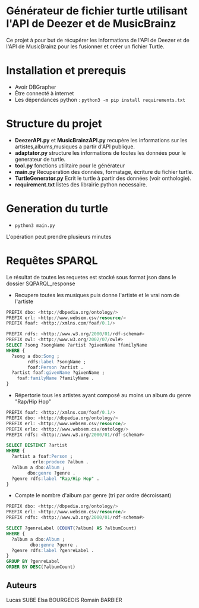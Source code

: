 # Générateur de fichier turtle utilisant l'API de Deezer et de MusicBrainz

Ce projet à pour but de récupérer les informations de l'API de Deezer et de l'API de MusicBrainz pour les fusionner et créer un fichier Turtle.

#  Installation et prerequis
- Avoir DBGrapher
- Être connecté à internet
- Les dépendances python : ```python3 -m pip install requirements.txt```


# Structure du projet
 - **DeezerAPI.py** et **MusicBrainzAPI.py** recupère les informations sur les artistes,albums,musiques a partir d'API publique.
 - **adaptator.py** structure les informations de toutes les données pour le generateur de turtle. 
 - **tool.py** fonctions utilitaire pour le générateur
 - **main.py** Recuperation des données, formatage, écriture du fichier turtle.
 - **TurtleGenerator.py** Ecrit le turtle à partir des données (voir onthologie).
 - **requirement.txt** listes des librairie python necessaire.


# Generation du turtle
- ```python3 main.py```

L'opération peut prendre plusieurs minutes


# Requêtes SPARQL

Le résultat de toutes les requetes est stocké sous format json dans le dossier SQPARQL_response

 - Recupere toutes les musiques puis donne l'artiste et le vrai nom de l'artiste

```sql
PREFIX dbo: <http://dbpedia.org/ontology/>
PREFIX erl: <http://www.websem.csv/resource/>
PREFIX foaf: <http://xmlns.com/foaf/0.1/>

PREFIX rdfs: <http://www.w3.org/2000/01/rdf-schema#>
PREFIX owl: <http://www.w3.org/2002/07/owl#>
SELECT ?song ?songName ?artist ?givenName ?familyName
WHERE {
  ?song a dbo:Song ;
        rdfs:label ?songName ;
        foaf:Person ?artist .
  ?artist foaf:givenName ?givenName ;
    foaf:familyName ?familyName .
}
```

 - Répertorie tous les artistes ayant composé au moins un album du genre "Rap/Hip Hop"
```sql
PREFIX foaf: <http://xmlns.com/foaf/0.1/>
PREFIX dbo: <http://dbpedia.org/ontology/>
PREFIX erl: <http://www.websem.csv/resource/>
PREFIX erlo: <http://www.websem.csv/ontology/>
PREFIX rdfs: <http://www.w3.org/2000/01/rdf-schema#>

SELECT DISTINCT ?artist
WHERE {
  ?artist a foaf:Person ;
          erlo:produce ?album .
  ?album a dbo:Album ;
        dbo:genre ?genre .
  ?genre rdfs:label "Rap/Hip Hop" .
}
```

  - Compte le nombre d'album par genre (tri par ordre décroissant)
```sql
PREFIX dbo: <http://dbpedia.org/ontology/>
PREFIX erl: <http://www.websem.csv/resource/>
PREFIX rdfs: <http://www.w3.org/2000/01/rdf-schema#>

SELECT ?genreLabel (COUNT(?album) AS ?albumCount)
WHERE {
  ?album a dbo:Album ;
         dbo:genre ?genre .
  ?genre rdfs:label ?genreLabel .
}
GROUP BY ?genreLabel
ORDER BY DESC(?albumCount)
```

## Auteurs

Lucas SUBE
Elsa BOURGEOIS
Romain BARBIER